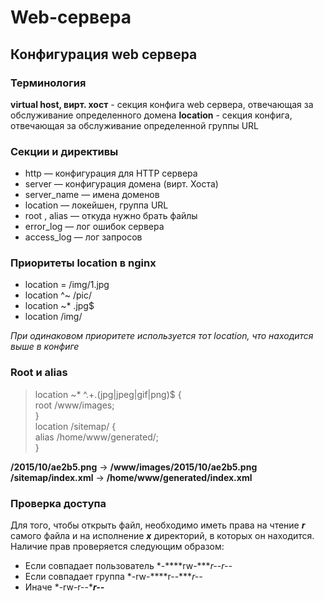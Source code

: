 # Web-сервера

## Конфигурация web сервера

### Терминология
**virtual host, вирт. хост** - секция конфига web сервера, отвечающая за обслуживание определенного домена
**location** - секция конфига, отвечающая за обслуживание определенной группы URL

### Секции и директивы
* http ― конфигурация для HTTP сервера
* server ― конфигурация домена (вирт. Хоста)
* server_name ― имена доменов
* location ― локейшен, группа URL
* root , alias ― откуда нужно брать файлы
* error_log ― лог ошибок сервера
* access_log ― лог запросов

### Приоритеты location в nginx
* location = /img/1.jpg
* location ^~ /pic/
* location ~* \.jpg$
* location /img/

*При одинаковом приоритете используется тот location, что находится выше в конфиге*

### Root и alias
> location ~\* ^.+\.(jpg|jpeg|gif|png)$ {  
>   root /www/images;  
> }  
>   location /sitemap/ {  
>   alias /home/www/generated/;  
> }

**/2015/10/ae2b5.png** → **/www/images/2015/10/ae2b5.png**  
**/sitemap/index.xml** → **/home/www/generated/index.xml**

### Проверка доступа
Для того, чтобы открыть файл, необходимо иметь права на чтение ***r*** самого файла и на исполнение ***x*** директорий, в которых он находится. Наличие прав проверяется следующим образом:
* Если совпадает пользователь *-****rw-****r--r--*
* Если совпадает группа *-rw-****r--****r--*
* Иначе *-rw-r--****r--***
